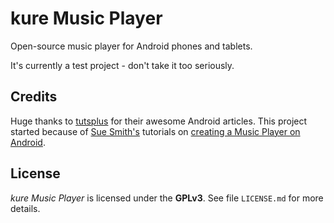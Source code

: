 # kure Music Player

Open-source music player for Android phones and tablets.

It's currently a test project - don't take it too seriously.

## Credits

Huge thanks to [tutsplus] for their awesome Android articles.
This project started because of [Sue Smith's][sue] tutorials on
[creating a Music Player on Android][part_one].

[tutsplus]: http://code.tutsplus.com/
[sue]: http://hub.tutsplus.com/authors/sue-smith
[part_one]: http://code.tutsplus.com/tutorials/create-a-music-player-on-android-project-setup--mobile-22764


## License

*kure Music Player* is licensed under the **GPLv3**.
See file `LICENSE.md` for more details.
